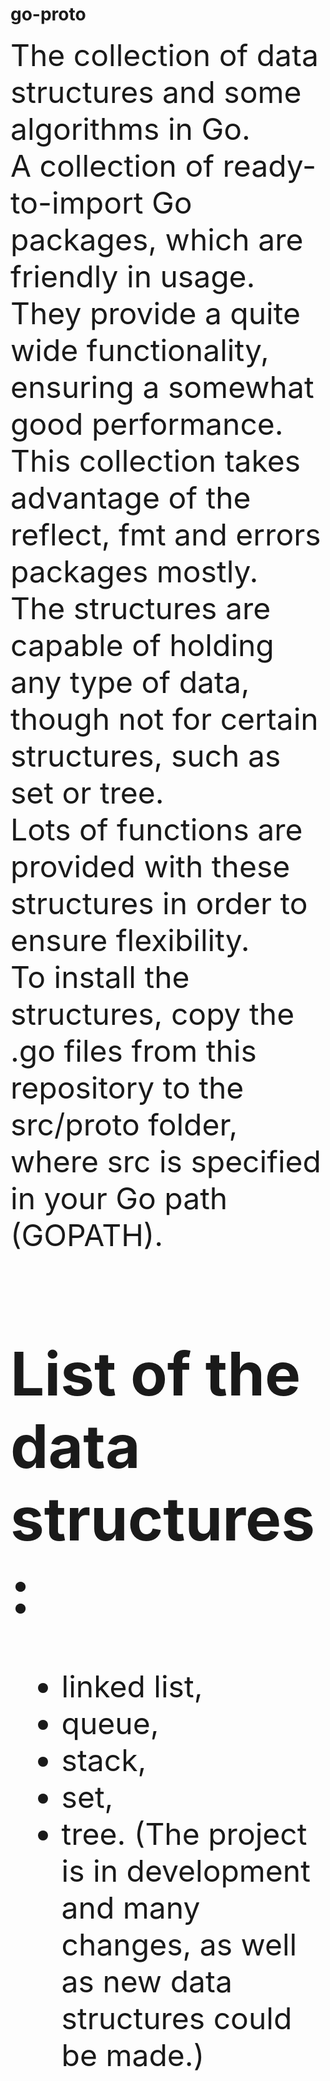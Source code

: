 # go-proto
<font size="18">The collection of data structures and some algorithms in Go.</font>
<br>
<font size="16">
A collection of ready-to-import Go packages, which are friendly in usage. They provide
a quite wide functionality, ensuring a somewhat good performance.
<br>
This collection takes advantage of the reflect, fmt and errors packages mostly. 
<br>
The structures are capable of holding any type of data, though not for certain structures,
such as set or tree.
<br>
Lots of functions are provided with these structures in order to ensure flexibility.
<br>
To install the structures, copy the .go files from this repository to the src/proto
folder, where src is specified in your Go path (GOPATH).
<br>
# List of the data structures:
- linked list,
- queue,
- stack,
- set,
- tree.
(The project is in development and many changes, as well as new data structures could be made.)
</font>